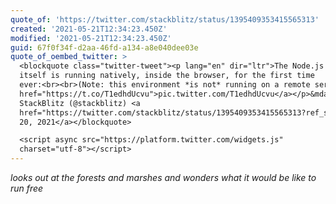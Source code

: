 ```yaml
---
quote_of: 'https://twitter.com/stackblitz/status/1395409353415565313'
created: '2021-05-21T12:34:23.450Z'
modified: '2021-05-21T12:34:23.450Z'
guid: 67f0f34f-d2aa-46fd-a134-a8e040dee03e
quote_of_oembed_twitter: >
  <blockquote class="twitter-tweet"><p lang="en" dir="ltr">The Node.js runtime
  itself is running natively, inside the browser, for the first time
  ever:<br><br>(Note: this environment *is not* running on a remote server!) <a
  href="https://t.co/T1edhdUcvu">pic.twitter.com/T1edhdUcvu</a></p>&mdash;
  StackBlitz (@stackblitz) <a
  href="https://twitter.com/stackblitz/status/1395409353415565313?ref_src=twsrc%5Etfw">May
  20, 2021</a></blockquote>

  <script async src="https://platform.twitter.com/widgets.js"
  charset="utf-8"></script>
---
```

*looks out at the forests and marshes and wonders what it would be like to run free*

